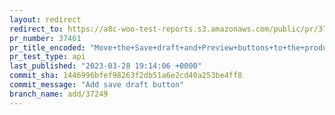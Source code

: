 ```yaml
---
layout: redirect
redirect_to: https://a8c-woo-test-reports.s3.amazonaws.com/public/pr/37461/api/index.html
pr_number: 37461
pr_title_encoded: "Move+the+Save+draft+and+Preview+buttons+to+the+product+editor+header"
pr_test_type: api
last_published: "2023-03-28 19:14:06 +0000"
commit_sha: 1446996bfef98263f2db51a6e2cd40a253be4ff8
commit_message: "Add save draft button"
branch_name: add/37249
---
```

